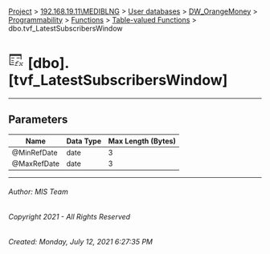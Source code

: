#### 

[Project](../../../../../../index.md) > [192.168.19.11\\MEDIBLNG](../../../../../index.md) > [User databases](../../../../index.md) > [DW_OrangeMoney](../../../index.md) > [Programmability](../../index.md) > [Functions](../index.md) > [Table-valued Functions](Table-valued_Functions.md) > dbo.tvf_LatestSubscribersWindow

# ![Table-valued Functions](../../../../../../Images/Function_Table32.png) [dbo].[tvf_LatestSubscribersWindow]

---

## <a name="#parameters"></a>Parameters

| Name | Data Type | Max Length (Bytes) |
|---|---|---|
| @MinRefDate | date | 3 |
| @MaxRefDate | date | 3 |


---

###### Author:  MIS Team

###### Copyright 2021 - All Rights Reserved

###### Created: Monday, July 12, 2021 6:27:35 PM

